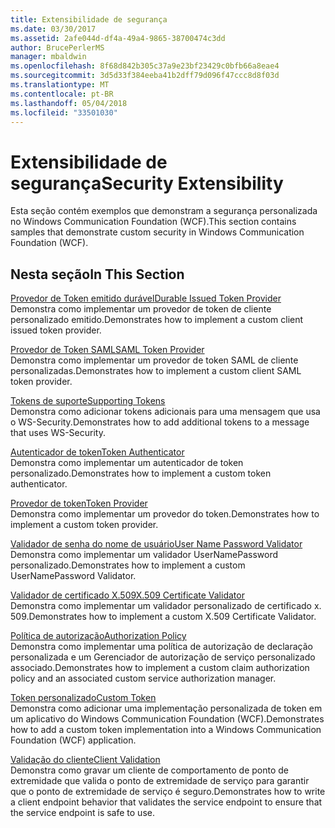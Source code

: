 ```yaml
---
title: Extensibilidade de segurança
ms.date: 03/30/2017
ms.assetid: 2afe044d-df4a-49a4-9865-38700474c3dd
author: BrucePerlerMS
manager: mbaldwin
ms.openlocfilehash: 8f68d842b305c37a9e23bf23429c0bfb66a8eae4
ms.sourcegitcommit: 3d5d33f384eeba41b2dff79d096f47ccc8d8f03d
ms.translationtype: MT
ms.contentlocale: pt-BR
ms.lasthandoff: 05/04/2018
ms.locfileid: "33501030"
---
```

# <a name="security-extensibility"></a><span data-ttu-id="821a6-102">Extensibilidade de segurança</span><span class="sxs-lookup"><span data-stu-id="821a6-102">Security Extensibility</span></span>
<span data-ttu-id="821a6-103">Esta seção contém exemplos que demonstram a segurança personalizada no Windows Communication Foundation (WCF).</span><span class="sxs-lookup"><span data-stu-id="821a6-103">This section contains samples that demonstrate custom security in Windows Communication Foundation (WCF).</span></span>  
  
## <a name="in-this-section"></a><span data-ttu-id="821a6-104">Nesta seção</span><span class="sxs-lookup"><span data-stu-id="821a6-104">In This Section</span></span>  
 [<span data-ttu-id="821a6-105">Provedor de Token emitido durável</span><span class="sxs-lookup"><span data-stu-id="821a6-105">Durable Issued Token Provider</span></span>](../../../../docs/framework/wcf/samples/durable-issued-token-provider.md)  
 <span data-ttu-id="821a6-106">Demonstra como implementar um provedor de token de cliente personalizado emitido.</span><span class="sxs-lookup"><span data-stu-id="821a6-106">Demonstrates how to implement a custom client issued token provider.</span></span>  
  
 [<span data-ttu-id="821a6-107">Provedor de Token SAML</span><span class="sxs-lookup"><span data-stu-id="821a6-107">SAML Token Provider</span></span>](../../../../docs/framework/wcf/samples/saml-token-provider.md)  
 <span data-ttu-id="821a6-108">Demonstra como implementar um provedor de token SAML de cliente personalizadas.</span><span class="sxs-lookup"><span data-stu-id="821a6-108">Demonstrates how to implement a custom client SAML token provider.</span></span>  
  
 [<span data-ttu-id="821a6-109">Tokens de suporte</span><span class="sxs-lookup"><span data-stu-id="821a6-109">Supporting Tokens</span></span>](../../../../docs/framework/wcf/samples/supporting-tokens.md)  
 <span data-ttu-id="821a6-110">Demonstra como adicionar tokens adicionais para uma mensagem que usa o WS-Security.</span><span class="sxs-lookup"><span data-stu-id="821a6-110">Demonstrates how to add additional tokens to a message that uses WS-Security.</span></span>  
  
 [<span data-ttu-id="821a6-111">Autenticador de token</span><span class="sxs-lookup"><span data-stu-id="821a6-111">Token Authenticator</span></span>](../../../../docs/framework/wcf/samples/token-authenticator.md)  
 <span data-ttu-id="821a6-112">Demonstra como implementar um autenticador de token personalizado.</span><span class="sxs-lookup"><span data-stu-id="821a6-112">Demonstrates how to implement a custom token authenticator.</span></span>  
  
 [<span data-ttu-id="821a6-113">Provedor de token</span><span class="sxs-lookup"><span data-stu-id="821a6-113">Token Provider</span></span>](../../../../docs/framework/wcf/samples/token-provider.md)  
 <span data-ttu-id="821a6-114">Demonstra como implementar um provedor do token.</span><span class="sxs-lookup"><span data-stu-id="821a6-114">Demonstrates how to implement a custom token provider.</span></span>  
  
 [<span data-ttu-id="821a6-115">Validador de senha do nome de usuário</span><span class="sxs-lookup"><span data-stu-id="821a6-115">User Name Password Validator</span></span>](../../../../docs/framework/wcf/samples/user-name-password-validator.md)  
 <span data-ttu-id="821a6-116">Demonstra como implementar um validador UserNamePassword personalizado.</span><span class="sxs-lookup"><span data-stu-id="821a6-116">Demonstrates how to implement a custom UserNamePassword Validator.</span></span>  
  
 [<span data-ttu-id="821a6-117">Validador de certificado X.509</span><span class="sxs-lookup"><span data-stu-id="821a6-117">X.509 Certificate Validator</span></span>](../../../../docs/framework/wcf/samples/x-509-certificate-validator.md)  
 <span data-ttu-id="821a6-118">Demonstra como implementar um validador personalizado de certificado x. 509.</span><span class="sxs-lookup"><span data-stu-id="821a6-118">Demonstrates how to implement a custom X.509 Certificate Validator.</span></span>  
  
 [<span data-ttu-id="821a6-119">Política de autorização</span><span class="sxs-lookup"><span data-stu-id="821a6-119">Authorization Policy</span></span>](../../../../docs/framework/wcf/samples/authorization-policy.md)  
 <span data-ttu-id="821a6-120">Demonstra como implementar uma política de autorização de declaração personalizada e um Gerenciador de autorização de serviço personalizado associado.</span><span class="sxs-lookup"><span data-stu-id="821a6-120">Demonstrates how to implement a custom claim authorization policy and an associated custom service authorization manager.</span></span>  
  
 [<span data-ttu-id="821a6-121">Token personalizado</span><span class="sxs-lookup"><span data-stu-id="821a6-121">Custom Token</span></span>](../../../../docs/framework/wcf/samples/custom-token.md)  
 <span data-ttu-id="821a6-122">Demonstra como adicionar uma implementação personalizada de token em um aplicativo do Windows Communication Foundation (WCF).</span><span class="sxs-lookup"><span data-stu-id="821a6-122">Demonstrates how to add a custom token implementation into a Windows Communication Foundation (WCF) application.</span></span>  
  
 [<span data-ttu-id="821a6-123">Validação do cliente</span><span class="sxs-lookup"><span data-stu-id="821a6-123">Client Validation</span></span>](../../../../docs/framework/wcf/samples/client-validation.md)  
 <span data-ttu-id="821a6-124">Demonstra como gravar um cliente de comportamento de ponto de extremidade que valida o ponto de extremidade de serviço para garantir que o ponto de extremidade de serviço é seguro.</span><span class="sxs-lookup"><span data-stu-id="821a6-124">Demonstrates how to write a client endpoint behavior that validates the service endpoint to ensure that the service endpoint is safe to use.</span></span>
